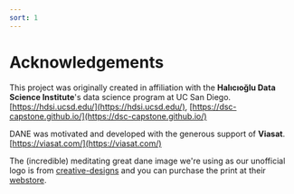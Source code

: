 ```yaml
---
sort: 1
---
```


# Acknowledgements

This project was originally created in affiliation with the **Halıcıoğlu Data Science Institute**'s data science program at UC San Diego.  
[https://hdsi.ucsd.edu/](https://hdsi.ucsd.edu/), [https://dsc-capstone.github.io/](https://dsc-capstone.github.io/)

DANE was motivated and developed with the generous support of **Viasat**.  
[https://viasat.com/](https://viasat.com/)

The (incredible) meditating great dane image we're using as our unofficial logo is from [creative-designs](https://society6.com/creative-designs) and you can purchase the print at their [webstore](https://society6.com/product/yoga-great-dane-dog_print?sku=s6-11863857p4a1v45).

